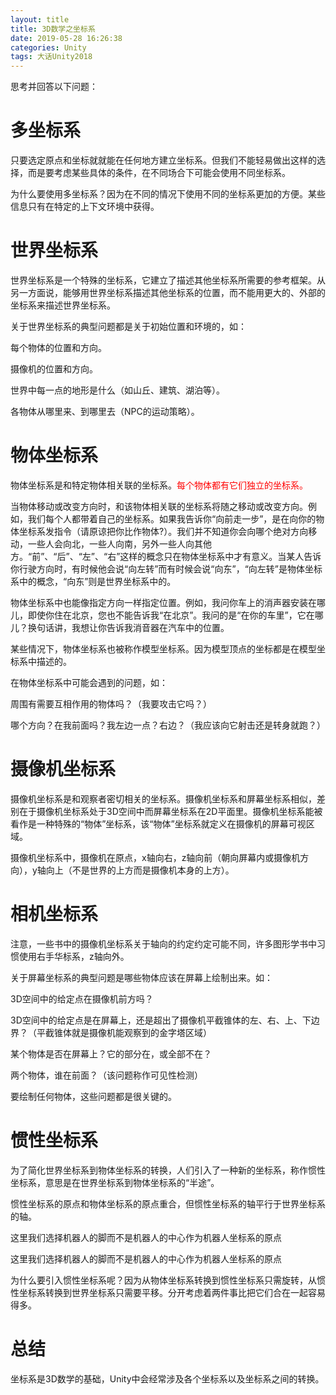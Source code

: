 ```yaml
---
layout: title
title: 3D数学之坐标系
date: 2019-05-28 16:26:38
categories: Unity
tags: 大话Unity2018
---
```


思考并回答以下问题：

<!--more-->

# 多坐标系
只要选定原点和坐标就就能在任何地方建立坐标系。但我们不能轻易做出这样的选择，而是要考虑某些具体的条件，在不同场合下可能会使用不同坐标系。

为什么要使用多坐标系？因为在不同的情况下使用不同的坐标系更加的方便。某些信息只有在特定的上下文环境中获得。

# 世界坐标系

世界坐标系是一个特殊的坐标系，它建立了描述其他坐标系所需要的参考框架。从另一方面说，能够用世界坐标系描述其他坐标系的位置，而不能用更大的、外部的坐标系来描述世界坐标系。

关于世界坐标系的典型问题都是关于初始位置和环境的，如：

每个物体的位置和方向。

摄像机的位置和方向。

世界中每一点的地形是什么（如山丘、建筑、湖泊等）。

各物体从哪里来、到哪里去（NPC的运动策略）。

# 物体坐标系

物体坐标系是和特定物体相关联的坐标系。<span style="color:red;">每个物体都有它们独立的坐标系。</span>

当物体移动或改变方向时，和该物体相关联的坐标系将随之移动或改变方向。例如，我们每个人都带着自己的坐标系。如果我告诉你“向前走一步”，是在向你的物体坐标系发指令（请原谅把你比作物体?）。我们并不知道你会向哪个绝对方向移动，一些人会向北，一些人向南，另外一些人向其他方。“前”、“后”、“左”、“右”这样的概念只在物体坐标系中才有意义。当某人告诉你行驶方向时，有时候他会说“向左转”而有时候会说“向东”，“向左转”是物体坐标系中的概念，“向东”则是世界坐标系中的。

物体坐标系中也能像指定方向一样指定位置。例如，我问你车上的消声器安装在哪儿，即使你住在北京，您也不能告诉我“在北京”。我问的是“在你的车里”，它在哪儿？换句话讲，我想让你告诉我消音器在汽车中的位置。

某些情况下，物体坐标系也被称作模型坐标系。因为模型顶点的坐标都是在模型坐标系中描述的。

在物体坐标系中可能会遇到的问题，如：

周围有需要互相作用的物体吗？（我要攻击它吗？）

哪个方向？在我前面吗？我左边一点？右边？（我应该向它射击还是转身就跑？）

# 摄像机坐标系

摄像机坐标系是和观察者密切相关的坐标系。摄像机坐标系和屏幕坐标系相似，差别在于摄像机坐标系处于3D空间中而屏幕坐标系在2D平面里。摄像机坐标系能被看作是一种特殊的“物体”坐标系，该“物体”坐标系就定义在摄像机的屏幕可视区域。

摄像机坐标系中，摄像机在原点，x轴向右，z轴向前（朝向屏幕内或摄像机方向），y轴向上（不是世界的上方而是摄像机本身的上方）。



# 相机坐标系

注意，一些书中的摄像机坐标系关于轴向的约定约定可能不同，许多图形学书中习惯使用右手华标系，z轴向外。

关于屏幕坐标系的典型问题是哪些物体应该在屏幕上绘制出来。如：

3D空间中的给定点在摄像机前方吗？

3D空间中的给定点是在屏幕上，还是超出了摄像机平截锥体的左、右、上、下边界？（平截锥体就是摄像机能观察到的金字塔区域）

某个物体是否在屏幕上？它的部分在，或全部不在？

两个物体，谁在前面？（该问题称作可见性检测）

要绘制任何物体，这些问题都是很关键的。

# 惯性坐标系

为了简化世界坐标系到物体坐标系的转换，人们引入了一种新的坐标系，称作惯性坐标系，意思是在世界坐标系到物体坐标系的“半途”。

惯性坐标系的原点和物体坐标系的原点重合，但惯性坐标系的轴平行于世界坐标系的轴。

这里我们选择机器人的脚而不是机器人的中心作为机器人坐标系的原点

这里我们选择机器人的脚而不是机器人的中心作为机器人坐标系的原点

为什么要引入惯性坐标系呢？因为从物体坐标系转换到惯性坐标系只需旋转，从惯性坐标系转换到世界坐标系只需要平移。分开考虑着两件事比把它们合在一起容易得多。

# 总结

坐标系是3D数学的基础，Unity中会经常涉及各个坐标系以及坐标系之间的转换。